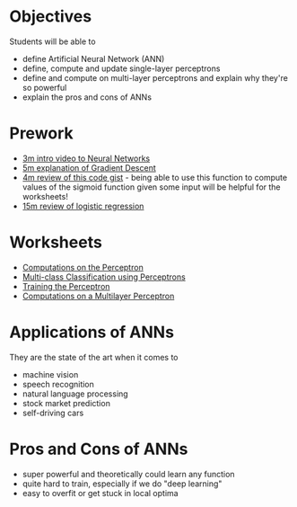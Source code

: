 # Objectives
Students will be able to
- define Artificial Neural Network (ANN)
- define, compute and update single-layer perceptrons
- define and compute on multi-layer perceptrons and explain why they're so powerful
- explain the pros and cons of ANNs

# Prework
- [3m intro video to Neural Networks](https://www.youtube.com/watch?v=HZFvLGYa2_w)
- [5m explanation of Gradient Descent](https://www.youtube.com/watch?v=umAeJ7LMCfU)
- [4m review of this code gist](https://gist.github.com/suneel0101/801ec933307c86cdac7b) - being able to use this function to compute values of the sigmoid function given some input will be helpful for the worksheets!
- [15m review of logistic regression](https://www.youtube.com/watch?v=-Z2a_mzl9LM)

# Worksheets
- [Computations on the Perceptron](https://s3-us-west-2.amazonaws.com/ga-dat-2015-suneel/worksheets/ANNs/ANN_wksht1.pdf)
- [Multi-class Classification using Perceptrons](https://s3-us-west-2.amazonaws.com/ga-dat-2015-suneel/worksheets/ANNs/ANN_wksht_2.pdf)
- [Training the Perceptron](https://s3-us-west-2.amazonaws.com/ga-dat-2015-suneel/worksheets/ANNs/ANN_wksht_3.pdf)
- [Computations on a Multilayer Perceptron]()

# Applications of ANNs
They are the state of the art when it comes to
- machine vision
- speech recognition
- natural language processing
- stock market prediction
- self-driving cars

# Pros and Cons of ANNs
- super powerful and theoretically could learn any function
- quite hard to train, especially if we do "deep learning"
- easy to overfit or get stuck in local optima
